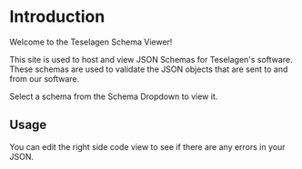 # Introduction

Welcome to the Teselagen Schema Viewer!

This site is used to host and view JSON Schemas for Teselagen's software. These schemas are used to validate the JSON objects that are sent to and from our software. 

Select a schema from the Schema Dropdown to view it. 

## Usage
You can edit the right side code view to see if there are any errors in your JSON.

